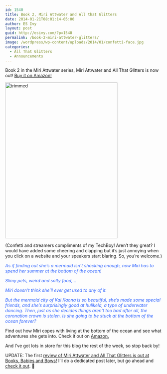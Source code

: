 ```yaml
---
id: 1540
title: Book 2, Miri Attwater and All that Glitters
date: 2014-01-21T08:01:14-05:00
author: ES Ivy
layout: post
guid: http://esivy.com/?p=1540
permalink: /book-2-miri-attwater-glitters/
image: /wordpress/wp-content/uploads/2014/01/confetti-face.jpg
categories:
  - All That Glitters
  - Announcements
---
```

<div style="text-align: left;">
  Book 2 in the Miri Attwater series, Miri Attwater and All That Glitters is now out! <a title="Buy it on Amazon!" href="http://www.amazon.com/gp/product/B00HKK1GYC/ref=as_li_qf_sp_asin_il_tl?ie=UTF8&camp=1789&creative=9325&creativeASIN=B00HKK1GYC&linkCode=as2&tag=esiv-20" target="_blank">Buy it on Amazon!</a>
</div>

<div style="text-align: left;">
</div>

[<img class="aligncenter size-full wp-image-1545" src="http://esivy.com/wordpress/wp-content/uploads/2014/01/trimmed1.gif" alt="trimmed" width="360" height="500" />](http://esivy.com/wordpress/wp-content/uploads/2014/01/trimmed1.gif)

(Confetti and streamers compliments of my TechBoy! Aren&#8217;t they great? I would have added some cheering and clapping but it&#8217;s just annoying when you click on a website and your speakers start blaring. So, you&#8217;re welcome.)

<span style="color: #3366ff;"><em>As if finding out she&#8217;s a mermaid isn&#8217;t shocking enough, now Miri has to spend her summer at the bottom of the ocean! </em></span>

<span style="color: #3366ff;"><em>Slimy pets, weird and salty food,&#8230; </em></span>

<span style="color: #3366ff;"><em>Miri doesn&#8217;t think she&#8217;ll ever get used to any of it. </em></span>

<span style="color: #3366ff;"><em>But the mermaid city of Kai Kaona is so beautiful, she&#8217;s made some special friends, and she&#8217;s surprisingly good at hulikela, a type of underwater dancing. Then, just as she decides things aren&#8217;t too bad after all, the coronation crown is stolen. Is she going to be stuck at the bottom of the ocean forever?</em></span>

Find out how Miri copes with living at the bottom of the ocean and see what adventures she gets into. Check it out on <a title="Buy it on Amazon!" href="http://www.amazon.com/gp/product/B00HKK1GYC/ref=as_li_qf_sp_asin_il_tl?ie=UTF8&camp=1789&creative=9325&creativeASIN=B00HKK1GYC&linkCode=as2&tag=esiv-20" target="_blank">Amazon.</a>

And I&#8217;ve got lots in store for this blog the rest of the week, so stop back by!

UPDATE: The first <a title="book review" href="http://booksbabiesandbows.blogspot.com/2014/01/miri-attwater-and-all-that-glitters-by.html" target="_blank">review of Miri Attwater and All That Glitters is out at Books, Babies and Bows!</a> I&#8217;ll do a dedicated post later, but go ahead and <a title="book review" href="http://booksbabiesandbows.blogspot.com/2014/01/miri-attwater-and-all-that-glitters-by.html" target="_blank">check it out</a>. 🙂